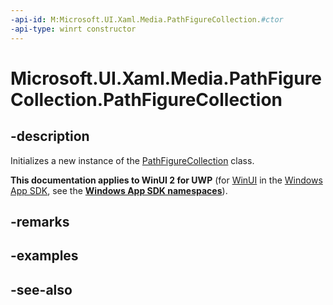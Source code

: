 ```yaml
---
-api-id: M:Microsoft.UI.Xaml.Media.PathFigureCollection.#ctor
-api-type: winrt constructor
---
```


<!-- Method syntax
public PathFigureCollection()
-->

# Microsoft.UI.Xaml.Media.PathFigureCollection.PathFigureCollection

## -description
Initializes a new instance of the [PathFigureCollection](pathfigurecollection.md) class.

**This documentation applies to WinUI 2 for UWP** (for [WinUI](/windows/apps/winui/winui3/) in the [Windows App SDK](/windows/apps/windows-app-sdk/), see the **[Windows App SDK namespaces](/windows/windows-app-sdk/api/winrt/)**).

## -remarks

## -examples

## -see-also

